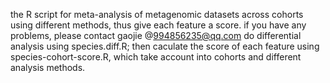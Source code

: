 the R script for meta-analysis of metagenomic datasets across cohorts using different methods, thus give each feature a score. if you have any problems, please contact gaojie @994856235@qq.com
do differential analysis using species.diff.R; then caculate the score of each feature using species-cohort-score.R, which take account into cohorts and different analysis methods.
